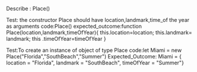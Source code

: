 Describe : Place()

Test: the constructor Place should have location,landmark,time_of the year as arguments
code:Place()
expected_outcome:function Place(location,landmark,timeOfYear){
  this.location=location;
  this.landmark= landmark;
  this .timeOfYear=timeOfYear
}

Test:To create an instance of object of type Place
code:let Miami = new Place("Florida","SouthBeach","Summer")
Expected_Outcome: Miami = {
    location = "Florida", landmark = "SouthBeach", timeOfYear = "Summer"}

